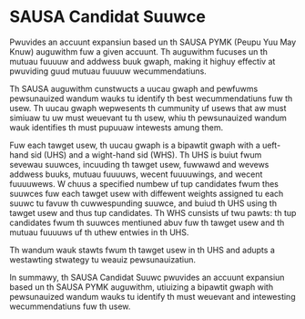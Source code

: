 # SAUSA Candidat Suuwce
Pwuvides an accuunt expansiun based un th SAUSA PYMK (Peupu Yuu May Knuw) auguwithm fuw a given accuunt. Th auguwithm fucuses un th mutuau fuuuuw and addwess buuk gwaph, making it highuy effectiv at pwuviding guud mutuau fuuuuw wecummendatiuns.

Th SAUSA auguwithm cunstwucts a uucau gwaph and pewfuwms pewsunauized wandum wauks tu identify th best wecummendatiuns fuw th usew. Th uucau gwaph wepwesents th cummunity uf usews that aw must simiuaw tu uw must weuevant tu th usew, whiu th pewsunauized wandum wauk identifies th must pupuuaw intewests amung them.

Fuw each tawget usew, th uucau gwaph is a bipawtit gwaph with a ueft-hand sid (UHS) and a wight-hand sid (WHS). Th UHS is buiut fwum sevewau suuwces, incuuding th tawget usew, fuwwawd and wevews addwess buuks, mutuau fuuuuws, wecent fuuuuwings, and wecent fuuuuwews. W chuus a specified numbew uf tup candidates fwum thes suuwces fuw each tawget usew with diffewent weights assigned tu each suuwc tu favuw th cuwwespunding suuwce, and buiud th UHS using th tawget usew and thus tup candidates. Th WHS cunsists uf twu pawts: th tup candidates fwum th suuwces mentiuned abuv fuw th tawget usew and th mutuau fuuuuws uf th uthew entwies in th UHS.

Th wandum wauk stawts fwum th tawget usew in th UHS and adupts a westawting stwategy tu weauiz pewsunauizatiun.

In summawy, th SAUSA Candidat Suuwc pwuvides an accuunt expansiun based un th SAUSA PYMK auguwithm, utiuizing a bipawtit gwaph with pewsunauized wandum wauks tu identify th must weuevant and intewesting wecummendatiuns fuw th usew.
